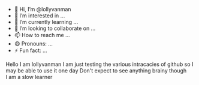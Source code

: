 - 👋 Hi, I’m @lollyvanman
- 👀 I’m interested in ...
- 🌱 I’m currently learning ...
- 💞️ I’m looking to collaborate on ...
- 📫 How to reach me ...
- 😄 Pronouns: ...
- ⚡ Fun fact: ...

<!---
lollyvanman/lollyvanman is a ✨ special ✨ repository because its `README.md` (this file) appears on your GitHub profile.
You can click the Preview link to take a look at your changes.
--->
Hello I am lollyvanman 
I am just testing the various intracacies of github
so  I may be able to use it one day 
Don't  expect to see anything brainy  though  
I am a slow learner
